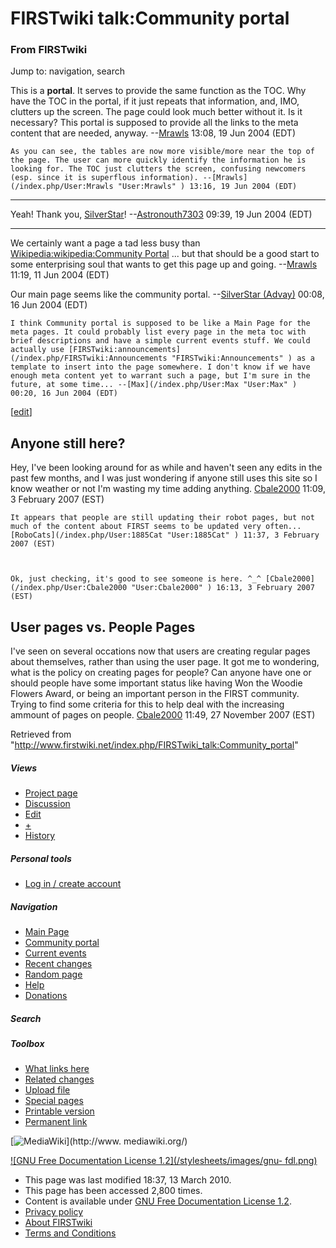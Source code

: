 
# FIRSTwiki talk:Community portal

### From FIRSTwiki

Jump to: navigation, search

  
This is a **portal**. It serves to provide the same function as the TOC. Why
have the TOC in the portal, if it just repeats that information, and, IMO,
clutters up the screen. The page could look much better without it. Is it
necessary? This portal is supposed to provide all the links to the meta
content that are needed, anyway. --[Mrawls](/index.php/User:Mrawls
"User:Mrawls" ) 13:08, 19 Jun 2004 (EDT)

    As you can see, the tables are now more visible/more near the top of the page. The user can more quickly identify the information he is looking for. The TOC just clutters the screen, confusing newcomers (esp. since it is superflous information). --[Mrawls](/index.php/User:Mrawls "User:Mrawls" ) 13:16, 19 Jun 2004 (EDT) 

* * *

Yeah! Thank you, [SilverStar](/index.php/User:SilverStar "User:SilverStar" )!
--[Astronouth7303](/index.php/User:Astronouth7303 "User:Astronouth7303" )
09:39, 19 Jun 2004 (EDT)

* * *

We certainly want a page a tad less busy than [Wikipedia:wikipedia:Community
Portal](http://www.wikipedia.org/wiki/wikipedia:Community_Portal
"wikipedia:wikipedia:Community_Portal" ) ... but that should be a good start
to some enterprising soul that wants to get this page up and going.
--[Mrawls](/index.php/User:Mrawls "User:Mrawls" ) 11:19, 11 Jun 2004 (EDT)

Our main page seems like the community portal. --[SilverStar
(Advay)](/index.php/User:SilverStar "User:SilverStar" ) 00:08, 16 Jun 2004
(EDT)

    I think Community portal is supposed to be like a Main Page for the meta pages. It could probably list every page in the meta toc with brief descriptions and have a simple current events stuff. We could actually use [FIRSTwiki:announcements](/index.php/FIRSTwiki:Announcements "FIRSTwiki:Announcements" ) as a template to insert into the page somewhere. I don't know if we have enough meta content yet to warrant such a page, but I'm sure in the future, at some time... --[Max](/index.php/User:Max "User:Max" ) 00:20, 16 Jun 2004 (EDT) 

[[edit](/index.php?title=FIRSTwiki_talk:Community_portal&action=edit&section=1
"Edit section: Anyone still here?" )]

##  Anyone still here?

Hey, I've been looking around for as while and haven't seen any edits in the
past few months, and I was just wondering if anyone still uses this site so I
know weather or not I'm wasting my time adding anything.
[Cbale2000](/index.php/User:Cbale2000 "User:Cbale2000" ) 11:09, 3 February
2007 (EST)

    It appears that people are still updating their robot pages, but not much of the content about FIRST seems to be updated very often... [RoboCats](/index.php/User:1885Cat "User:1885Cat" ) 11:37, 3 February 2007 (EST) 

    

    Ok, just checking, it's good to see someone is here. ^_^ [Cbale2000](/index.php/User:Cbale2000 "User:Cbale2000" ) 16:13, 3 February 2007 (EST) 


##  User pages vs. People Pages

I've seen on several occations now that users are creating regular pages about
themselves, rather than using the user page. It got me to wondering, what is
the policy on creating pages for people? Can anyone have one or should people
have some important status like having Won the Woodie Flowers Award, or being
an important person in the FIRST community. Trying to find some criteria for
this to help deal with the increasing ammount of pages on people.
[Cbale2000](/index.php/User:Cbale2000 "User:Cbale2000" ) 11:49, 27 November
2007 (EST)

Retrieved from
"<http://www.firstwiki.net/index.php/FIRSTwiki_talk:Community_portal>"

##### Views

  * [Project page](/index.php/FIRSTwiki:Community_portal)
  * [Discussion](/index.php/FIRSTwiki_talk:Community_portal)
  * [Edit](/index.php?title=FIRSTwiki_talk:Community_portal&action=edit)
  * [+](/index.php?title=FIRSTwiki_talk:Community_portal&action=edit&section=new)
  * [History](/index.php?title=FIRSTwiki_talk:Community_portal&action=history)

##### Personal tools

  * [Log in / create account](/index.php?title=Special:Userlogin&returnto=FIRSTwiki_talk:Community_portal)

[](/index.php/Main_Page "Main Page" )

##### Navigation

  * [Main Page](/index.php/Main_Page)
  * [Community portal](/index.php/FIRSTwiki:Community_portal)
  * [Current events](/index.php/Current_events)
  * [Recent changes](/index.php/Special:Recentchanges)
  * [Random page](/index.php/Special:Random)
  * [Help](/index.php/FIRSTwiki:Help)
  * [Donations](/index.php/FIRSTwiki:Site_support)

##### Search



##### Toolbox

  * [What links here](/index.php/Special:Whatlinkshere/FIRSTwiki_talk:Community_portal)
  * [Related changes](/index.php/Special:Recentchangeslinked/FIRSTwiki_talk:Community_portal)
  * [Upload file](/index.php/Special:Upload)
  * [Special pages](/index.php/Special:Specialpages)
  * [Printable version](/index.php?title=FIRSTwiki_talk:Community_portal&printable=yes)
  * [Permanent link](/index.php?title=FIRSTwiki_talk:Community_portal&oldid=75512)

[![MediaWiki](/skins/common/images/poweredby_mediawiki_88x31.png)](http://www.
mediawiki.org/)

[![GNU Free Documentation License 1.2](/stylesheets/images/gnu-
fdl.png)](http://www.gnu.org/copyleft/fdl.html)

  * This page was last modified 18:37, 13 March 2010.
  * This page has been accessed 2,800 times.
  * Content is available under [GNU Free Documentation License 1.2](http://www.gnu.org/copyleft/fdl.html "http://www.gnu.org/copyleft/fdl.html" ).
  * [Privacy policy](/index.php/FIRSTwiki:Privacy_policy "FIRSTwiki:Privacy policy" )
  * [About FIRSTwiki](/index.php/FIRSTwiki:About "FIRSTwiki:About" )
  * [Terms and Conditions](/index.php/FIRSTwiki:Terms_and_conditions "FIRSTwiki:Terms and conditions" )

